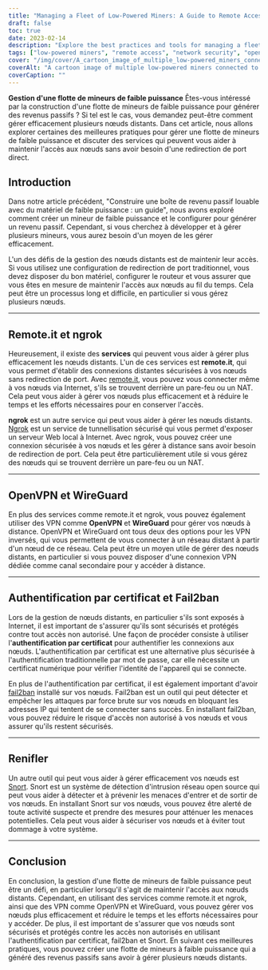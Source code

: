 ```yaml
---
title: "Managing a Fleet of Low-Powered Miners: A Guide to Remote Access and Security"
draft: false
toc: true
date: 2023-02-14
description: "Explore the best practices and tools for managing a fleet of low-powered miners, including remote.it, ngrok, OpenVPN, WireGuard, and more."
tags: ["low-powered miners", "remote access", "network security", "openvpn", "wireguard", "snort", "ngrok"]
cover: "/img/cover/A_cartoon_image_of_multiple_low-powered_miners_connected.png"
coverAlt: "A cartoon image of multiple low-powered miners connected to a network hub with the tools discussed in the article."
coverCaption: ""
---
```


 **Gestion d'une flotte de mineurs de faible puissance** Êtes-vous intéressé par la construction d'une flotte de mineurs de faible puissance pour générer des revenus passifs ? Si tel est le cas, vous demandez peut-être comment gérer efficacement plusieurs nœuds distants. Dans cet article, nous allons explorer certaines des meilleures pratiques pour gérer une flotte de mineurs de faible puissance et discuter des services qui peuvent vous aider à maintenir l'accès aux nœuds sans avoir besoin d'une redirection de port direct.  ## Introduction Dans notre article précédent, "Construire une boîte de revenu passif louable avec du matériel de faible puissance : un guide", nous avons exploré comment créer un mineur de faible puissance et le configurer pour générer un revenu passif. Cependant, si vous cherchez à développer et à gérer plusieurs mineurs, vous aurez besoin d'un moyen de les gérer efficacement.  L'un des défis de la gestion des nœuds distants est de maintenir leur accès. Si vous utilisez une configuration de redirection de port traditionnel, vous devez disposer du bon matériel, configurer le routeur et vous assurer que vous êtes en mesure de maintenir l'accès aux nœuds au fil du temps. Cela peut être un processus long et difficile, en particulier si vous gérez plusieurs nœuds.  ______  ## Remote.it et ngrok  Heureusement, il existe des **services** qui peuvent vous aider à gérer plus efficacement les nœuds distants. L'un de ces services est **remote.it**, qui vous permet d'établir des connexions distantes sécurisées à vos nœuds sans redirection de port. Avec [remote.it](https://www.remote.it/), vous pouvez vous connecter même à vos nœuds via Internet, s'ils se trouvent derrière un pare-feu ou un NAT. Cela peut vous aider à gérer vos nœuds plus efficacement et à réduire le temps et les efforts nécessaires pour en conserver l'accès.  **ngrok** est un autre service qui peut vous aider à gérer les nœuds distants. [Ngrok](https://ngrok.com/) est un service de tunnellisation sécurisé qui vous permet d'exposer un serveur Web local à Internet. Avec ngrok, vous pouvez créer une connexion sécurisée à vos nœuds et les gérer à distance sans avoir besoin de redirection de port. Cela peut être particulièrement utile si vous gérez des nœuds qui se trouvent derrière un pare-feu ou un NAT.  ______  ## OpenVPN et WireGuard  En plus des services comme remote.it et ngrok, vous pouvez également utiliser des VPN comme **OpenVPN** et **WireGuard** pour gérer vos nœuds à distance. OpenVPN et WireGuard ont tous deux des options pour les VPN inversés, qui vous permettent de vous connecter à un réseau distant à partir d'un nœud de ce réseau. Cela peut être un moyen utile de gérer des nœuds distants, en particulier si vous pouvez disposer d'une connexion VPN dédiée comme canal secondaire pour y accéder à distance.  ______  ## Authentification par certificat et Fail2ban  Lors de la gestion de nœuds distants, en particulier s'ils sont exposés à Internet, il est important de s'assurer qu'ils sont sécurisés et protégés contre tout accès non autorisé. Une façon de procéder consiste à utiliser l'**authentification par certificat** pour authentifier les connexions aux nœuds. L'authentification par certificat est une alternative plus sécurisée à l'authentification traditionnelle par mot de passe, car elle nécessite un certificat numérique pour vérifier l'identité de l'appareil qui se connecte.  En plus de l'authentification par certificat, il est également important d'avoir [fail2ban](https://www.fail2ban.org/wiki/index.php/Main_Page) installé sur vos nœuds. Fail2ban est un outil qui peut détecter et empêcher les attaques par force brute sur vos nœuds en bloquant les adresses IP qui tentent de se connecter sans succès. En installant fail2ban, vous pouvez réduire le risque d'accès non autorisé à vos nœuds et vous assurer qu'ils restent sécurisés.  ______  ## Renifler  Un autre outil qui peut vous aider à gérer efficacement vos nœuds est [Snort](https://www.snort.org/). Snort est un système de détection d'intrusion réseau open source qui peut vous aider à détecter et à prévenir les menaces d'entrer et de sortir de vos nœuds. En installant Snort sur vos nœuds, vous pouvez être alerté de toute activité suspecte et prendre des mesures pour atténuer les menaces potentielles. Cela peut vous aider à sécuriser vos nœuds et à éviter tout dommage à votre système.  ______  ## Conclusion  En conclusion, la gestion d'une flotte de mineurs de faible puissance peut être un défi, en particulier lorsqu'il s'agit de maintenir l'accès aux nœuds distants. Cependant, en utilisant des services comme remote.it et ngrok, ainsi que des VPN comme OpenVPN et WireGuard, vous pouvez gérer vos nœuds plus efficacement et réduire le temps et les efforts nécessaires pour y accéder. De plus, il est important de s'assurer que vos nœuds sont sécurisés et protégés contre les accès non autorisés en utilisant l'authentification par certificat, fail2ban et Snort. En suivant ces meilleures pratiques, vous pouvez créer une flotte de mineurs à faible puissance qui a généré des revenus passifs sans avoir à gérer plusieurs nœuds distants.